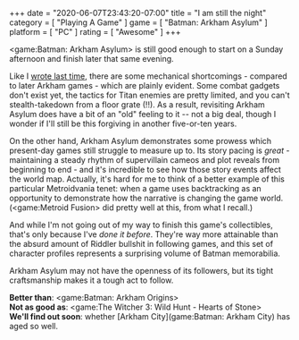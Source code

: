 +++
date = "2020-06-07T23:43:20-07:00"
title = "I am still the night"
category = [ "Playing A Game" ]
game = [ "Batman: Arkham Asylum" ]
platform = [ "PC" ]
rating = [ "Awesome" ]
+++

<game:Batman: Arkham Asylum> is still good enough to start on a Sunday afternoon and finish later that same evening.

Like I [wrote last time]($SiteBaseURL$2016/02/28/die-hard-batman-edition/), there are some mechanical shortcomings - compared to later Arkham games - which are plainly evident.  Some combat gadgets don't exist yet, the tactics for Titan enemies are pretty limited, and you can't stealth-takedown from a floor grate (!!).  As a result, revisiting Arkham Asylum does have a bit of an "old" feeling to it -- not a big deal, though I wonder if I'll still be this forgiving in another five-or-ten years.

On the other hand, Arkham Asylum demonstrates some prowess which present-day games still struggle to measure up to.  Its story pacing is <i>great</i> - maintaining a steady rhythm of supervillain cameos and plot reveals from beginning to end - and it's incredible to see how those story events affect the world map.  Actually, it's hard for me to think of a better example of this particular Metroidvania tenet: when a game uses backtracking as an opportunity to demonstrate how the narrative is changing the game world.  (<game:Metroid Fusion> did pretty well at this, from what I recall.)

And while I'm not going out of my way to finish this game's collectibles, that's only because I've <i>done it before</i>.  They're way more attainable than the absurd amount of Riddler bullshit in following games, and this set of character profiles represents a surprising volume of Batman memorabilia.

Arkham Asylum may not have the openness of its followers, but its tight craftsmanship makes it a tough act to follow.

<b>Better than</b>: <game:Batman: Arkham Origins>  
<b>Not as good as</b>: <game:The Witcher 3: Wild Hunt - Hearts of Stone>  
<b>We'll find out soon</b>: whether [Arkham City](game:Batman: Arkham City) has aged so well.
